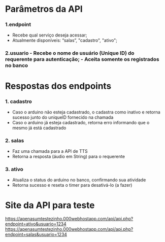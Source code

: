 # Parâmetros da API 
### 1.endpoint 
  - Recebe qual serviço deseja acessar;
  - Atualmente disponíveis: “salas”, "cadastro", "ativo";
### 2.usuario - Recebe o nome de usuário (Unique ID) do requerente para autenticação; - Aceita somente os registrados no banco 

# Respostas dos endpoints 
### 1. cadastro 
  - Caso o arduino não esteja cadastrado, o cadastra como inativo e retorna sucesso junto do uniqueID fornecido na chamada
  - Caso o arduino já esteja cadastrado, retorna erro informando que o mesmo já está cadastrado 
### 2. salas 
  - Faz uma chamada para a API de TTS
  - Retorna a resposta (áudio em  String) para o requerente 
### 3. ativo 
  - Atualiza o status do arduino no banco, confirmando sua atividade
  - Retorna sucesso e reseta o timer para desativá-lo (a fazer) 

# Site da API para teste
https://apenasumtestezinho.000webhostapp.com/api/api.php?endpoint=ativo&usuario=1234 
https://apenasumtestezinho.000webhostapp.com/api/api.php?endpoint=salas&usuario=1234
